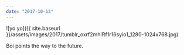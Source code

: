 ```yaml
---
date: "2017-10-13"
---
```


![yo yo]({{ site.baseurl }}/assets/images/2017/tumblr_oxrf2mhIRf1r16syio1_1280-1024x768.jpg)

Boi points the way to the future.
